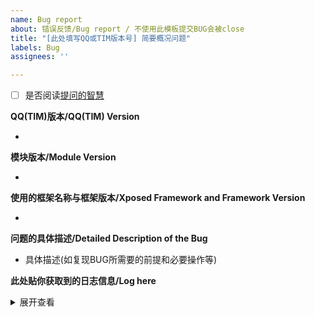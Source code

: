 ```yaml
---
name: Bug report
about: 错误反馈/Bug report / 不使用此模板提交BUG会被close
title: "[此处填写QQ或TIM版本号] 简要概况问题"
labels: Bug
assignees: ''

---
```


- [ ] 是否阅读[提问的智慧](https://github.com/ryanhanwu/How-To-Ask-Questions-The-Smart-Way/blob/main/README-zh_CN.md)

**QQ(TIM)版本/QQ(TIM) Version**

* 

**模块版本/Module Version**

* 

**使用的框架名称与框架版本/Xposed Framework and Framework Version**

* 

**问题的具体描述/Detailed Description of the Bug**

*  具体描述(如复现BUG所需要的前提和必要操作等)



**此处贴你获取到的日志信息/Log here**

<details><summary>展开查看</summary><pre><code>

（此处贴日志）

</code></pre></details>

